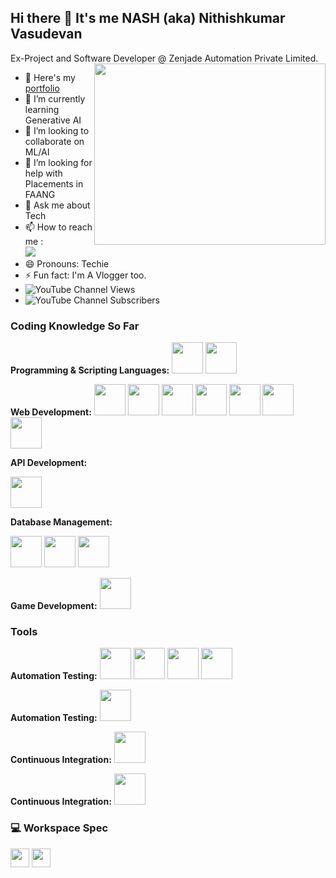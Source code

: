 ## Hi there 👋 It's me NASH (aka) Nithishkumar Vasudevan
Ex-Project and Software Developer @ Zenjade Automation Private Limited.
<img align="right" width="370" height="290" src="https://i.pinimg.com/originals/47/f0/34/47f0342cec72b800463bf003eac1257e.gif">
- 🔭 Here's my [portfolio](Coming_soon..)                                                 
- 🌱 I’m currently learning Generative AI
- 👯 I’m looking to collaborate on ML/AI
- 🤔 I’m looking for help with Placements in FAANG
- 💬 Ask me about Tech
- 📫 How to reach me :
<br /> [<img src="https://img.shields.io/badge/LinkedIn-0077B5?style=for-the-badge&logo=linkedin&logoColor=white" />](https://www.linkedin.com/in/nithishkumarvasudevan/)
- 😄 Pronouns: Techie
- ⚡ Fun fact: I'm A Vlogger too.
- ![YouTube Channel Views](https://img.shields.io/youtube/channel/views/UCVXHYmFar7yArWvkcjxWXuQ)
- ![YouTube Channel Subscribers](https://img.shields.io/youtube/channel/views/UC5-tvl2iaiG4fSqVYT8oXAQ)

### Coding Knowledge So Far

**Programming & Scripting Languages:**
<img height="50" width="50" src="https://img.icons8.com/color/48/000000/python.png" />
<img height="50" width="50" src="![image](https://github.com/user-attachments/assets/2e2327a8-14fe-47a9-8cfc-f31472f2b978)"/>

**Web Development:**
<img height="50" width="50" src="https://img.icons8.com/color/48/000000/python.png" />
<img height="50" width="50" src="https://img.icons8.com/color/48/000000/python.png" />
<img height="50" width="50" src="https://img.icons8.com/color/48/000000/python.png" />
<img height="50" width="50" src="https://img.icons8.com/color/48/000000/python.png" />
<img height="50" width="50" src="https://img.icons8.com/color/48/000000/python.png" />
<img height="50" width="50" src="https://img.icons8.com/color/48/000000/python.png" />
<img height="50" width="50" src="https://img.icons8.com/color/48/000000/python.png" />

**API Development:**

<img height="50" width="50" src="https://img.icons8.com/color/48/000000/python.png" />

**Database Management:**

<img height="50" width="50" src="https://img.icons8.com/color/48/000000/python.png" />
<img height="50" width="50" src="https://img.icons8.com/color/48/000000/python.png" />
<img height="50" width="50" src="https://img.icons8.com/color/48/000000/python.png" />


**Game Development:**
<img height="50" width="50" src="https://img.icons8.com/color/48/000000/python.png" />


### Tools 

**Automation Testing:**
<img height="50" width="50" src="https://img.icons8.com/color/48/000000/visual-studio-code-2019.png"/>
<img height="50" width="50" src="https://img.icons8.com/color/48/000000/visual-studio-code-2019.png"/>
<img height="50" width="50" src="https://img.icons8.com/color/48/000000/visual-studio-code-2019.png"/>
<img height="50" width="50" src="https://img.icons8.com/color/48/000000/visual-studio-code-2019.png"/>

**Automation Testing:**
<img height="50" width="50" src="https://img.icons8.com/color/48/000000/visual-studio-code-2019.png"/>

**Continuous Integration:**
<img height="50" width="50" src="https://img.icons8.com/color/48/000000/visual-studio-code-2019.png"/>

**Continuous Integration:**
<img height="50" width="50" src="https://img.icons8.com/color/48/000000/visual-studio-code-2019.png"/>


### 💻 Workspace Spec
<img height="30" src="https://img.shields.io/badge/Macbook-Pro_M1-ED1C24?style=for-the-badge&logo=apple&logoColor=white"/>  <img height="30" src="https://img.shields.io/badge/AMD-Ryzen_5_4600H-ED1C24?style=for-the-badge&logo=amd&logoColor=white"/> 

